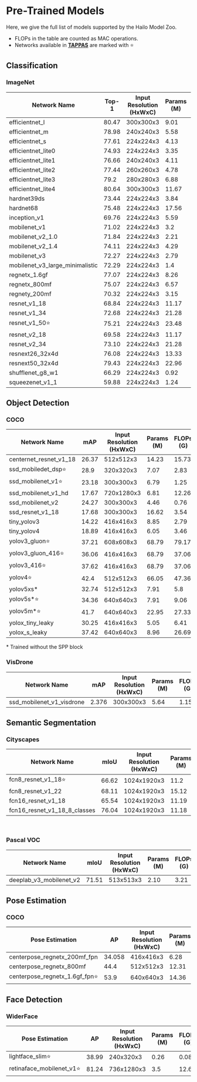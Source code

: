 # Pre-Trained Models

Here, we give the full list of models supported by the Hailo Model Zoo.
- FLOPs in the table are counted as MAC operations.
- Networks available in [**TAPPAS**](https://hailo.ai/developer-zone/tappas-apps-toolkit/) are marked with :star:

## Classification

### ImageNet

| Network Name | Top-1 | Input Resolution (HxWxC) | Params (M) | FLOPs (G) | Source |
| -------------- | ------------------------- | ------------------------ | ---------- | --------- | ---- |
| efficientnet_l | 80.47 | 300x300x3 | 9.01 | 9.68 | [**link**](https://github.com/tensorflow/tpu/tree/master/models/official/efficientnet/edgetpu) |
| efficientnet_m | 78.98 | 240x240x3 |5.58 | 3.67 | [**link**](https://github.com/tensorflow/tpu/tree/master/models/official/efficientnet/edgetpu) |
| efficientnet_s | 77.61 | 224x224x3 | 4.13 | 2.36 | [**link**](https://github.com/tensorflow/tpu/tree/master/models/official/efficientnet/edgetpu) |
| efficientnet_lite0 | 74.93 | 224x224x3 | 3.35 | 0.39 | [**link**](https://github.com/tensorflow/tpu/tree/master/models/official/efficientnet/lite) |
| efficientnet_lite1 | 76.66 | 240x240x3 | 4.11 | 0.60 | [**link**](https://github.com/tensorflow/tpu/tree/master/models/official/efficientnet/lite) |
| efficientnet_lite2 | 77.44 | 260x260x3 | 4.78 | 0.86 | [**link**](https://github.com/tensorflow/tpu/tree/master/models/official/efficientnet/lite) |
| efficientnet_lite3 | 79.2  | 280x280x3 | 6.88 | 1.39 | [**link**](https://github.com/tensorflow/tpu/tree/master/models/official/efficientnet/lite) |
| efficientnet_lite4 | 80.64 | 300x300x3 | 11.67 | 2.56 | [**link**](https://github.com/tensorflow/tpu/tree/master/models/official/efficientnet/lite) |
| hardnet39ds | 73.44 | 224x224x3 | 3.84 | 0.86 | [**link**](https://github.com/osmr/imgclsmob) |
| hardnet68 | 75.48 | 224x224x3 | 17.56 | 8.49 | [**link**](https://github.com/osmr/imgclsmob) |
| inception_v1 | 69.76 | 224x224x3 | 5.59 | 1.5 | [**link**](https://github.com/tensorflow/models/tree/v1.13.0/research/slim) |
| mobilenet_v1 | 71.02 | 224x224x3 | 3.2 | 0.57 | [**link**](https://github.com/tensorflow/models/tree/v1.13.0/research/slim) |
| mobilenet_v2_1.0 | 71.84 | 224x224x3 | 2.21 | 0.31 | [**link**](https://github.com/tensorflow/models/tree/v1.13.0/research/slim) |
| mobilenet_v2_1.4 | 74.11 | 224x224x3 | 4.29 | 0.59 | [**link**](https://github.com/tensorflow/models/tree/v1.13.0/research/slim) |
| mobilenet_v3 | 72.27 | 224x224x3 | 2.79 | 1.0 |  [**link**](https://github.com/tensorflow/models/tree/master/research/slim/nets/mobilenet) |
| mobilenet_v3_large_minimalistic | 72.29 | 224x224x3 | 1.4 | 0.21 |  [**link**](https://github.com/tensorflow/models/tree/master/research/slim/nets/mobilenet) |
| regnetx_1.6gf | 77.07 | 224x224x3 | 8.26 | 1.61 | [**link**](https://github.com/facebookresearch/pycls) |
| regnetx_800mf | 75.07 | 224x224x3 | 6.57 | 0.80 | [**link**](https://github.com/facebookresearch/pycls) |
| regnety_200mf | 70.32 | 224x224x3 | 3.15 | 0.2 | [**link**](https://github.com/facebookresearch/pycls) |
| resnet_v1_18 | 68.84 | 224x224x3 | 11.17 | 1.82 | [**link**](https://pytorch.org/vision/0.8/models.html) |
| resnet_v1_34 | 72.68 | 224x224x3 | 21.28 | 3.67 | [**link**](https://github.com/tensorflow/models/tree/v1.13.0/research/slim) |
| resnet_v1_50:star: | 75.21 | 224x224x3 | 23.48 | 3.49 | [**link**](https://github.com/tensorflow/models/tree/v1.13.0/research/slim) |
| resnet_v2_18 | 69.58 | 224x224x3 | 11.17 | 1.82 | [**link**](https://github.com/tensorflow/models/tree/v1.13.0/research/slim) |
| resnet_v2_34 | 73.10 | 224x224x3 | 21.28 | 3.67 | [**link**](https://github.com/tensorflow/models/tree/v1.13.0/research/slim) |
| resnext26_32x4d | 76.08 | 224x224x3 | 13.33 | 2.51 | [**link**](https://github.com/osmr/imgclsmob/tree/master/pytorch) |
| resnext50_32x4d | 79.43 | 224x224x3 | 22.96 | 4.29 | [**link**](https://github.com/osmr/imgclsmob/tree/master/pytorch) |
| shufflenet_g8_w1 | 66.29 | 224x224x3 | 0.92 | 0.18 | [**link**](https://github.com/osmr/imgclsmob/tree/master/pytorch) |
| squeezenet_v1_1 | 59.88 | 224x224x3 | 1.24 | 0.39 | [**link**](https://github.com/osmr/imgclsmob/tree/master/pytorch) |

## Object Detection

### COCO

| Network Name | mAP | Input Resolution (HxWxC) | Params (M) | FLOPs (G) | Source |
| -------------- | ------------------------- | ------------------------ | ---------- | --------- | --- |
| centernet_resnet_v1_18 | 26.37 | 512x512x3 | 14.23 | 	15.73 | [**link**](https://cv.gluon.ai/model_zoo/detection.html) |
| ssd_mobiledet_dsp:star: | 28.9 | 320x320x3 | 	7.07 | 2.83 | [**link**](https://github.com/tensorflow/models/blob/master/research/object_detection/g3doc/tf1_detection_zoo.md) |
| ssd_mobilenet_v1:star: | 23.18 | 300x300x3 | 	6.79 | 1.25 | [**link**](https://github.com/tensorflow/models/blob/master/research/object_detection/g3doc/tf1_detection_zoo.md) |
| ssd_mobilenet_v1_hd | 17.67 | 720x1280x3 | 6.81 | 	12.26	 | [**link**](https://github.com/tensorflow/models/blob/master/research/object_detection/g3doc/tf1_detection_zoo.md) |
| ssd_mobilenet_v2 | 24.27 | 300x300x3 | 4.46 | 0.76 |  [**link**](https://github.com/tensorflow/models/blob/master/research/object_detection/g3doc/tf1_detection_zoo.md) |
| ssd_resnet_v1_18 | 17.68 | 300x300x3 | 16.62 | 	3.54 | [**link**](https://github.com/tensorflow/models/blob/master/research/object_detection/g3doc/tf1_detection_zoo.md) |
| tiny_yolov3 | 14.22 | 416x416x3 | 8.85 | 	2.79 | [**link**](https://github.com/mystic123/tensorflow-yolo-v3) |
| tiny_yolov4 | 18.89 | 416x416x3 | 6.05 | 3.46 | [**link**](https://github.com/Tianxiaomo/pytorch-YOLOv4) |
| yolov3_gluon:star: | 37.21 | 608x608x3 | 68.79 | 79.17	 |  [**link**](https://cv.gluon.ai/model_zoo/detection.html) |
| yolov3_gluon_416:star: | 36.06 | 416x416x3 | 68.79 | 37.06	 |  [**link**](https://cv.gluon.ai/model_zoo/detection.html) |
| yolov3_416:star: | 37.62 | 416x416x3 | 68.79 | 37.06	 |  [**link**](https://github.com/AlexeyAB/darknet) |
| yolov4:star: | 42.4 | 512x512x3 | 66.05 | 	47.36 | [**link**](https://github.com/AlexeyAB/darknet/wiki/YOLOv4-model-zoo) |
| yolov5xs* | 32.74 | 512x512x3 | 7.91 | 	5.8 | [**link**](https://github.com/ultralytics/yolov5/releases/tag/v2.0) |
| yolov5s*:star: | 34.36 | 640x640x3 | 7.91 | 	9.06 |  [**link**](https://github.com/ultralytics/yolov5/releases/tag/v2.0) |
| yolov5m*:star: | 41.7 | 640x640x3 | 22.95 | 	27.33 |  [**link**](https://github.com/ultralytics/yolov5/releases/tag/v2.0) |
| yolox_tiny_leaky | 30.25 | 416x416x3 | 5.05 | 	6.41 |  [**link**](https://github.com/Megvii-BaseDetection/YOLOX) |
| yolox_s_leaky | 37.42 | 640x640x3 | 8.96 | 	26.69 |  [**link**](https://github.com/Megvii-BaseDetection/YOLOX) |

\* Trained without the SPP block
<br>
### VisDrone

| Network Name | mAP | Input Resolution (HxWxC) | Params (M) | FLOPs (G) | Source |
| -------------- | ------------------------- | ------------------------ | ---------- | --------- | --- |
| ssd_mobilenet_v1_visdrone | 2.376	 | 300x300x3 | 5.64	| 1.15 | [**link**](https://github.com/tensorflow/models/blob/master/research/object_detection/g3doc/tf1_detection_zoo.md) |


## Semantic Segmentation

### Cityscapes

| Network Name | mIoU | Input Resolution (HxWxC) | Params (M) | FLOPs (G) | Output Stride | Source |
| -------------- | ------------------------- | ------------------------ | ---------- | --------- | ------------ | ---- |
| fcn8_resnet_v1_18:star: | 66.62 | 1024x1920x3 | 11.2 | 	71.51	 | 32 | [**link**](https://cv.gluon.ai/model_zoo/segmentation.html) |
| fcn8_resnet_v1_22 | 68.11 | 1024x1920x3 | 15.12 | 150.04 | 16 | Internal |
| fcn16_resnet_v1_18 | 	65.54 | 1024x1920x3 | 		11.19 | 71.26	 | 32 | [**link**](https://cv.gluon.ai/model_zoo/segmentation.html) |
| fcn16_resnet_v1_18_8_classes | 76.04 | 1024x1920x3 | 	11.18 | 	71.19 | 32 | [**link**](https://cv.gluon.ai/model_zoo/segmentation.html) |

<br>

### Pascal VOC
| Network Name | mIoU | Input Resolution (HxWxC) | Params (M) | FLOPs (G) | Output Stride | Source |
| -------------- | ------------------------- | ------------------------ | ---------- | --------- | ------------ | ---- |
| deeplab_v3_mobilenet_v2 | 71.51 | 513x513x3 | 2.10 | 	3.21	 | 32 | [**link**](https://github.com/tensorflow/models/tree/master/research/deeplab) |

## Pose Estimation

### COCO

| Pose Estimation | AP | Input Resolution (HxWxC) | Params (M) | FLOPs (G) | Source |
| -------------- | ------------------------- | ------------------------ | ---------- | --------- | ---- |
| centerpose_regnetx_200mf_fpn | 34.058 | 416x416x3 | 6.28 | 14.00	| [**link**](https://github.com/tensorboy/centerpose) |
| centerpose_regnetx_800mf | 44.4 | 512x512x3 | 12.31 | 43.06	| [**link**](https://github.com/tensorboy/centerpose) |
| centerpose_regnetx_1.6gf_fpn:star: | 53.9 | 640x640x3 | 14.36 | 32.71 |  [**link**](https://github.com/tensorboy/centerpose) |

## Face Detection

### WiderFace
| Pose Estimation | AP | Input Resolution (HxWxC) | Params (M) | FLOPs (G) | Source |
| -------------- | ------------------------- | ------------------------ | ---------- | --------- | ---- |
| lightface_slim:star: | 38.99 | 240x320x3 | 0.26 | 0.08	| [**link**](https://github.com/Linzaer/Ultra-Light-Fast-Generic-Face-Detector-1MB) |
| retinaface_mobilenet_v1:star: | 81.24 | 736x1280x3 | 3.5 | 12.64 |  [**link**](https://github.com/biubug6/Pytorch_Retinaface) |

